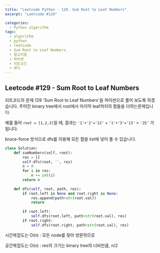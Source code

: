 ```yaml
---
title: "Leetcode Python - 129. Sum Root to Leaf Numbers"
excerpt: "Leetcode #129"

categories:
  - Python algorithm
tags:
  - algorithm
  - python
  - leetcode
  - Sum Root to Leaf Numbers
  - 알고리즘
  - 파이썬
  - 리트코드
  - dfs
---
```


## Leetcode #129 - Sum Root to Leaf Numbers
리트코드의 문제 129 'Sum Root to Leaf Numbers'을 파이썬으로 풀어 보도록 하겠습니다. 
주어진 binary tree에서 root에서 마지막 leaf까지의 합들을 더하는문제입니다.

예를 들어 ```root = [1,2,3]```일 때,
결과는 ```'1'+'2'='12'``` + ```'1'+'3'='13'``` = ```'25'``` 가 됩니다.

bruce-force 방식으로 dfs를 이용해 모든 합을 list에 넣어 풀 수 있습니다.

```python
class Solution:
    def sumNumbers(self, root):
        res = []
        self.dfs(root, '', res)
        n = 0
        for i in res:
            n += int(i)
        return n
        
    def dfs(self, root, path, res):
        if root.left is None and root.right is None:
            res.append(path+str(root.val))
            return
        
        if root.left:
            self.dfs(root.left, path+str(root.val), res)
        if root.right:
            self.dfs(root.right, path+str(root.val), res)
```


시간복잡도는 O(n) : 모든 node를 찾아 방문하므로

공간복잡도는 O(n) : res의 크기는 binary tree의 너비만큼, n/2
